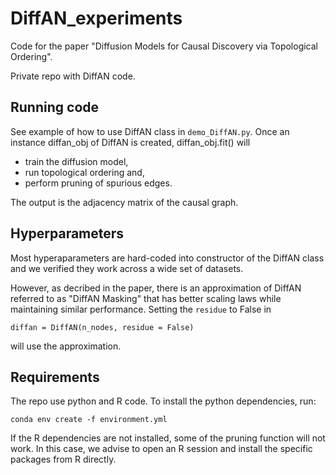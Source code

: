 # DiffAN_experiments

Code for the paper "Diffusion Models for Causal Discovery via Topological Ordering".

Private repo with DiffAN code.

## Running code

See example of how to use DiffAN class in `demo_DiffAN.py`. Once an instance diffan_obj of DiffAN is created, diffan_obj.fit() will 
- train the diffusion model, 
- run topological ordering and,
- perform pruning of spurious edges.

The output is the adjacency matrix of the causal graph.

## Hyperparameters

Most hyperaparameters are hard-coded into constructor of the DiffAN class and we verified they work across a wide set of datasets.

However, as decribed in the paper, there is an approximation of DiffAN referred to as "DiffAN Masking" that has better scaling laws while maintaining similar performance. Setting the `residue` to False in
```
diffan = DiffAN(n_nodes, residue = False)
```
will use the approximation.

## Requirements

The repo use python and R code. To install the python dependencies, run:

```
conda env create -f environment.yml
```

If the R dependencies are not installed, some of the pruning function will not work. In this case, we advise to open an R session and install the specific packages from R directly.

```

